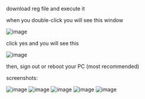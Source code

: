 download reg file and execute it

when you double-click you will see this window

![image](https://github.com/user-attachments/assets/c02f2b84-577e-4c8b-a3f5-b0ba42c48d2d)

click yes and you will see this

![image](https://github.com/user-attachments/assets/5190c8fc-7449-4704-8698-e00bcc96ff8f)

then, sign out or reboot your PC (most recommended)

screenshots:

![image](https://github.com/user-attachments/assets/22fd67a3-1838-4527-b7e4-b08dc1369451)
![image](https://github.com/user-attachments/assets/c77ebd30-e37f-44af-a019-02b0da822455)
![image](https://github.com/user-attachments/assets/a7e65a29-bdc0-43ba-80e7-86dd1d516727)
![image](https://github.com/user-attachments/assets/f4ce8117-0782-49fd-a680-6882158d80f0)
![image](https://github.com/user-attachments/assets/2726a6d9-d424-4801-9daf-5ca9115001f9)
